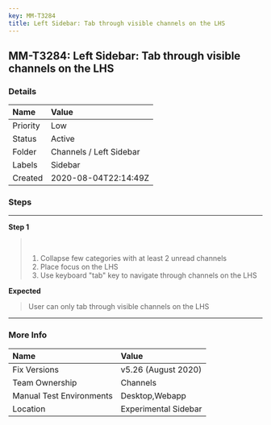 ```yaml
---
key: MM-T3284
title: Left Sidebar: Tab through visible channels on the LHS
---
```


## MM-T3284: Left Sidebar: Tab through visible channels on the LHS

### Details

| Name     | Value                   |
| :------- | :---------------------- |
| Priority | Low                     |
| Status   | Active                  |
| Folder   | Channels / Left Sidebar |
| Labels   | Sidebar                 |
| Created  | 2020-08-04T22:14:49Z    |

### Steps

<hr/>

**Step 1**

> <article><br /><ol><li>Collapse few categories with at least 2 unread channels </li><li>Place focus on the LHS</li><li>Use keyboard "tab" key to navigate through channels on the LHS</li></ol></article>

**Expected**

> <article>User can only tab through visible channels on the LHS</article>

<hr/>

### More Info

| Name                     | Value                |
| :----------------------- | :------------------- |
| Fix Versions             | v5.26 (August 2020)  |
| Team Ownership           | Channels             |
| Manual Test Environments | Desktop,Webapp       |
| Location                 | Experimental Sidebar |
